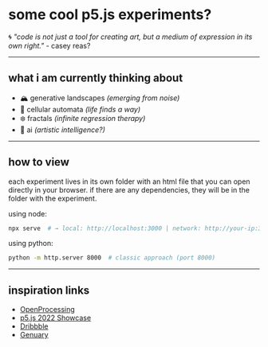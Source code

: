 # some cool p5.js experiments?

🌀 *"code is not just a tool for creating art, but a medium of expression in its own right."* - casey reas?

---

## what i am currently thinking about

- 🏔️ generative landscapes _(emerging from noise)_
- 🔲 cellular automata _(life finds a way)_
- ❄️ fractals _(infinite regression therapy)_
- 🤖 ai _(artistic intelligence?)_

---

## how to view

each experiment lives in its own folder with an html file that you can open directly in your browser. if there are any dependencies, they will be in the folder with the experiment.

using node:
```bash
npx serve  # → local: http://localhost:3000 | network: http://your-ip:3000
```

using python:
```bash
python -m http.server 8000  # classic approach (port 8000)
```

---

## inspiration links

- [OpenProcessing](https://openprocessing.org/discover/#/trending)
- [p5.js 2022 Showcase](https://showcase.p5js.org/#/2022-All)
- [Dribbble](https://dribbble.com/search/p5js)
- [Genuary](https://genuary.art)